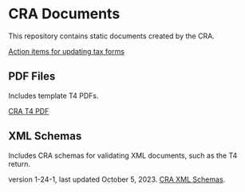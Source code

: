 # CRA Documents

This repository contains static documents created by the CRA.

[Action items for updating tax forms](https://www.notion.so/humi/Update-tax-forms-schema-fa77f559dc02464e9260335a6c2d195b)

## PDF Files

Includes template T4 PDFs.

[CRA T4 PDF](https://www.canada.ca/content/dam/cra-arc/formspubs/pbg/t4/t4-23b.pdf)

## XML Schemas

Includes CRA schemas for validating XML documents, such as the T4 return.

version 1-24-1, last updated October 5, 2023. [CRA XML Schemas](https://www.canada.ca/en/revenue-agency/services/e-services/filing-information-returns-electronically-t4-t5-other-types-returns-overview/filing-information-returns-electronically-t4-t5-other-types-returns-file.html#stp2).

